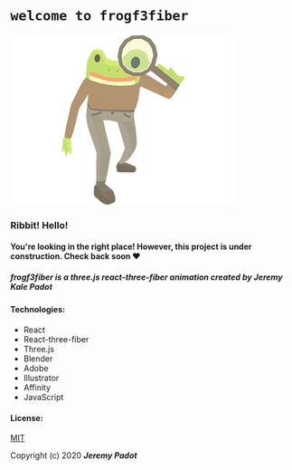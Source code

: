 # `welcome to frogf3fiber`

![detective frog](public/frogplaceholder.png)

### Ribbit! Hello! 
#### You're looking in the right place! However, this project is under construction. Check back soon ❤️
  
    










    


##### frogf3fiber is a three.js react-three-fiber animation created by Jeremy Kale Padot

#### Technologies:
* React
* React-three-fiber
* Three.js
* Blender
* Adobe
* Illustrator
* Affinity
* JavaScript

#### License:

[MIT](https://choosealicense.com/licenses/mit/)

Copyright (c) 2020 **_Jeremy Padot_**